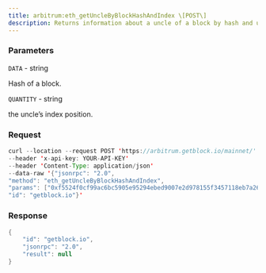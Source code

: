 ```yaml
---
title: arbitrum:eth_getUncleByBlockHashAndIndex \[POST\]
description: Returns information about a uncle of a block by hash and uncle indexposition.
---
```


### Parameters


`DATA` - string

Hash of a block.

`QUANTITY` - string

the uncle’s index position.

### Request

``` java
curl --location --request POST 'https://arbitrum.getblock.io/mainnet/' 
--header 'x-api-key: YOUR-API-KEY' 
--header 'Content-Type: application/json' 
--data-raw '{"jsonrpc": "2.0",
"method": "eth_getUncleByBlockHashAndIndex",
"params": ["0xf5524f0cf99ac6bc5905e95294ebed9007e2d978155f3457118eb7a26d97503a", "0x0"],
"id": "getblock.io"}'
```

###  Response

``` java
{
    "id": "getblock.io",
    "jsonrpc": "2.0",
    "result": null
}
```

